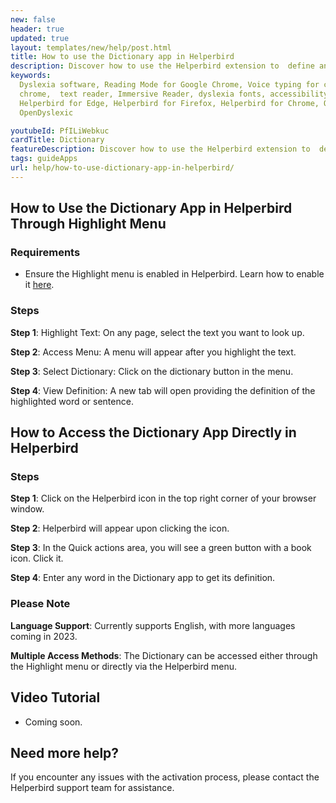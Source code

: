 ```yaml
---
new: false
header: true
updated: true
layout: templates/new/help/post.html
title: How to use the Dictionary app in Helperbird
description: Discover how to use the Helperbird extension to  define any word or sentence in seconds with the dictionary app.
keywords:
  Dyslexia software, Reading Mode for Google Chrome, Voice typing for chrome, Text to speech for
  chrome,  text reader, Immersive Reader, dyslexia fonts, accessibility software, dyslexia software,
  Helperbird for Edge, Helperbird for Firefox, Helperbird for Chrome, Opendyslexic for Chrome,
  OpenDyslexic

youtubeId: PfILiWebkuc
cardTitle: Dictionary
featureDescription: Discover how to use the Helperbird extension to  define any word or sentence in seconds with the dictionary app.
tags: guideApps
url: help/how-to-use-dictionary-app-in-helperbird/
---
```



## How to Use the Dictionary App in Helperbird Through Highlight Menu

### Requirements
- Ensure the Highlight menu is enabled in Helperbird. Learn how to enable it [here](/help/how-to-use-the-highlight-menu-in-helperbird/).

### Steps

**Step 1**: Highlight Text: On any page, select the text you want to look up.

**Step 2**: Access Menu: A menu will appear after you highlight the text.

**Step 3**: Select Dictionary: Click on the dictionary button in the menu.

**Step 4**: View Definition: A new tab will open providing the definition of the highlighted word or sentence.


## How to Access the Dictionary App Directly in Helperbird

### Steps

**Step 1**:  Click on the Helperbird icon in the top right corner of your browser window.

**Step 2**: Helperbird will appear upon clicking the icon.

**Step 3**: In the Quick actions area, you will see a green button with a book icon. Click it.

**Step 4**:  Enter any word in the Dictionary app to get its definition.

### Please Note

**Language Support**: Currently supports English, with more languages coming in 2023.

**Multiple Access Methods**: The Dictionary can be accessed either through the Highlight menu or directly via the Helperbird menu.


## Video Tutorial

- Coming soon.



## Need more help?

If you encounter any issues with the activation process, please contact the Helperbird support team for assistance.



